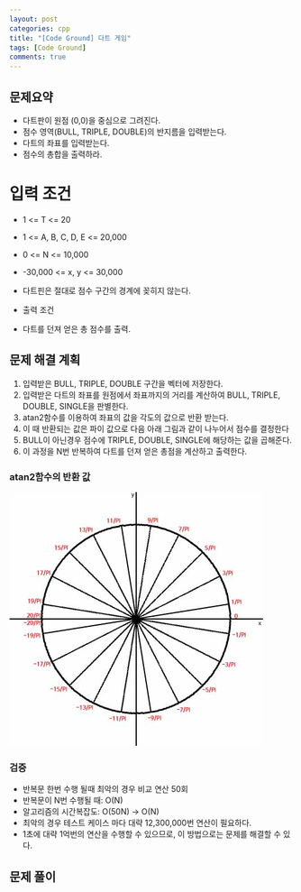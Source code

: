 ```yaml
---
layout: post
categories: cpp
title: "[Code Ground] 다트 게임"
tags: [Code Ground]
comments: true
---
```


## 문제요약
- 다트판이 원점 (0,0)을 중심으로 그려진다.
- 점수 영역(BULL, TRIPLE, DOUBLE)의 반지름을 입력받는다.
- 다트의 좌표를 입력받는다.
- 점수의 총합을 출력하라.

# 입력 조건
- 1 <= T <= 20
- 1 <= A, B, C, D, E <= 20,000
- 0 <= N <= 10,000
- -30,000 <= x, y <= 30,000
- 다트핀은 절대로 점수 구간의 경계에 꽂히지 않는다.

- 출력 조건
- 다트를 던져 얻은 총 점수를 출력.

## 문제 해결 계획
1. 입력받은 BULL, TRIPLE, DOUBLE 구간을 벡터에 저장한다.
2. 입력받은 다트의 좌표를 원점에서 좌표까지의 거리를 계산하여 BULL, TRIPLE, DOUBLE, SINGLE을 판별한다.
3. atan2함수를 이용하여 좌표의 값을 각도의 값으로 반환 받는다.
4. 이 때 반환되는 값은 파이 값으로 다음 아래 그림과 같이 나누어서 점수를 결정한다
5. BULL이 아닌경우 점수에 TRIPLE, DOUBLE, SINGLE에 해당하는 값을 곱해준다.
6. 이 과정을 N번 반복하여 다트를 던져 얻은 총점을 계산하고 출력한다.

### atan2함수의 반환 값
![atan2함수의 반환 값](/images/code-ground-dart-game.jpg)

### 검증
- 반복문 한번 수행 될때 최악의 경우 비교 연산 50회
- 반복문이 N번 수행될 때: O(N)
- 알고리즘의 시간복잡도: O(50N) -> O(N)
- 최악의 경우 테스트 케이스 마다 대략 12,300,000번 연산이 필요하다.
- 1초에 대략 1억번의 연산을 수행할 수 있으므로, 이 방법으로는 문제를 해결할 수 있다.

## 문제 풀이
<script src="https://gist.github.com/junbly/54bf29166fab7c96a9ec33911e62b166.js"></script>
